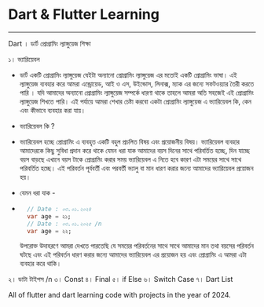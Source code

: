 # Dart & Flutter Learning
-------------------------
Dart । ডার্ট প্রোগ্রামিং ল্যাঙ্গুয়েজ শিক্ষা 

১। ভ্যারিয়েবল 
  - ডার্ট একটি প্রোগ্রামিং ল্যাঙ্গুয়েজ যেইটা অন্যানো প্রোগ্রামিং ল্যাঙ্গুয়েজ এর মতোই একটি প্রোগ্রামিং ভাষা। এই ল্যাঙ্গুয়েজ ব্যবহার করে আমরা এন্ড্রোয়েড, আই ও এস, উইন্ডোস, লিনাক্স, ম্যাক এর জন্যে সফটওয়্যার তৈরী করতে পারি । যদি আমাদের অন্যানো প্রোগ্রামিং ল্যাঙ্গুয়েজ সম্পর্কে ধারণা থাকে তাহলে আমরা অতি সহজেই এই প্রোগ্রামিং ল্যাঙ্গুয়েজ শিখতে পারি। এই পর্যায়ে আমরা শেখার চেষ্টা করবো একটা প্রোগ্রামিং ল্যাঙ্গুয়েজ এ ভ্যারিয়েবল কি, কেন এবং কীভাবে ব্যবহার করা যায়।
  - ভ্যারিয়েবল কি ?
  - ভ্যারিয়েবল হচ্ছে প্রোগ্রামিং এ ব্যবহৃত একটি বহুল প্রচলিত বিষয় এবং প্রয়োজনীয় বিষয়। ভ্যারিয়েবল ব্যবহার আমাদেরকে কিছু সুবিধা প্রদান করে থাকে যেমন ধরা যাক আমাদের বয়স দিনের সাথে পরিবর্তিত হচ্ছে, দিন যাচ্ছে বয়স বাড়ছে এখানে বয়স টাকে প্রোগ্রামিং করার সময় ভ্যারিয়েবল এ নিতে হবে কারণ এটা সময়ের সাথে সাথে পরিবর্তিত হচ্ছে। এই পরিবর্তন পূর্ববর্তী এবং পরবর্তী ভ্যালু বা মান ধারণ করার জন্যে আমাদের ভ্যারিয়েবল প্রয়োজন হয়।
  - যেমন ধরা যাক -
  - ```dart 
      // Date : ০৩.০১.২০২৪ 
      var age = ২১; 
      // Date : ০৩.০১.২০২৫ /n
      var age = ২২;
    ```

    উপরোক্ত উদাহরণে আমরা দেখতে পারতেছি যে সময়ের পরিবর্তনের সাথে সাথে আমাদের মান তথা বয়সের পরিবর্তন ঘটছে এবং এই পরিবর্তন ধারণ করার জন্যে আমাদের ভ্যারিয়েবল এর প্রয়োজন হয় এবং প্রোগ্রামিং এ আমরা এটা ব্যবহার করে থাকি। 
    
২। ডাটা টাইপস /n 
৩। Const 
৪। Final
৫। if Else
৬। Switch Case 
৭। Dart List 

All of flutter and dart learning code with projects in the year of 2024.
